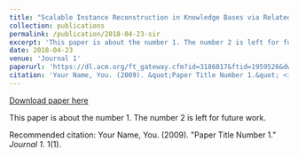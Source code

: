 ```yaml
---
title: "Scalable Instance Reconstruction in Knowledge Bases via Relatedness Affiliated Embedding"
collection: publications
permalink: /publication/2018-04-23-sir
excerpt: 'This paper is about the number 1. The number 2 is left for future work.'
date: 2018-04-23
venue: 'Journal 1'
paperurl: 'https://dl.acm.org/ft_gateway.cfm?id=3186017&ftid=1959526&dwn=1&CFID=16043873&CFTOKEN=77b39591a24efde1-F5ED5028-E820-B830-EF16111AD006E082'
citation: 'Your Name, You. (2009). &quot;Paper Title Number 1.&quot; <i>Journal 1</i>. 1(1).'
---
```


<a href='https://dl.acm.org/ft_gateway.cfm?id=3186017&ftid=1959526&dwn=1&CFID=16043873&CFTOKEN=77b39591a24efde1-F5ED5028-E820-B830-EF16111AD006E082'>Download paper here</a>

This paper is about the number 1. The number 2 is left for future work.

Recommended citation: Your Name, You. (2009). "Paper Title Number 1." <i>Journal 1</i>. 1(1).